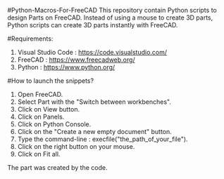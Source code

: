 #Python-Macros-For-FreeCAD
This repository contain Python scripts to design Parts on FreeCAD. Instead of using a mouse to create 3D parts, Python scripts can create 3D parts instantly with FreeCAD.

#Requirements:
1) Visual Studio Code : https://code.visualstudio.com/
2) FreeCAD : https://www.freecadweb.org/
3) Python : https://www.python.org/

#How to launch the snippets?
1) Open FreeCAD.
2) Select Part with the "Switch between workbenches".
3) Click on View button.
4) Click on Panels.
5) Click on Python Console.
6) Click on the "Create a new empty document" button.
6) Type the command-line : execfile("the_path_of_your_file").
7) Click on the right button on your mouse.
8) Click on Fit all.

The part was created by the code.
